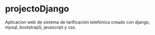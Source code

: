 # projectoDjango
Aplicacion web de sistema de tarificación telefónica creado con django, mysql, bootstrap5, javascript y css.
